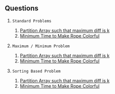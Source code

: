 ## Questions 

1. `Standard Problems`

    1. [Partition Array such that maximum diff is k](https://tinyl.io/A0BH)
    2. [Minimum Time to Make Rope Colorful](https://tinyl.io/A0BG)

2. `Maximum / Minimum Problem`
    1. [Partition Array such that maximum diff is k](https://tinyl.io/A0BH)
    2. [Minimum Time to Make Rope Colorful](https://tinyl.io/A0BG)

3. `Sorting Based Problem`
    1. [Partition Array such that maximum diff is k](https://tinyl.io/A0BH)
    2. [Minimum Time to Make Rope Colorful](https://tinyl.io/A0BG)

